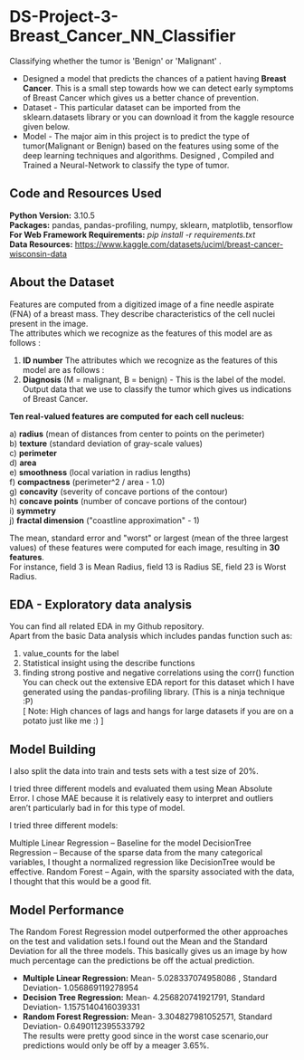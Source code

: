 # DS-Project-3-Breast_Cancer_NN_Classifier
Classifying whether the tumor is 'Benign' or 'Malignant' . 

* Designed a model that predicts the chances of a patient having **Breast Cancer**. This is a small step towards how we can detect early symptoms of Breast Cancer which gives us a better chance of prevention.
* Dataset - This particular dataset can be imported from the sklearn.datasets library or you can download it from the kaggle resource given below.
* Model - The major aim in this project is to predict the type of tumor(Malignant or Benign) based on the features using some of the deep learning techniques and algorithms. Designed , Compiled and Trained a Neural-Network to classify the type of tumor.

## Code and Resources Used ##
**Python Version:** 3.10.5 <br />
**Packages:** pandas, pandas-profiling, numpy, sklearn, matplotlib, tensorflow <br />
**For Web Framework Requirements:** _pip install -r requirements.txt_ <br />
**Data Resources:** <https://www.kaggle.com/datasets/uciml/breast-cancer-wisconsin-data>

## About the Dataset ##
Features are computed from a digitized image of a fine needle aspirate (FNA) of a breast mass. They describe characteristics of the cell nuclei present in the image. <br />
The attributes which we recognize as the features of this model are as follows : <br />
1. **ID number**
The attributes which we recognize as the features of this model are as follows : <br />
2. **Diagnosis** (M = malignant, B = benign) - This is the label of the model. Output data that we use to classify the tumor which gives us indications of Breast Cancer. <br />

**Ten real-valued features are computed for each cell nucleus:**

a) **radius** (mean of distances from center to points on the perimeter) <br />
b) **texture** (standard deviation of gray-scale values) <br />
c) **perimeter** <br />
d) **area** <br />
e) **smoothness** (local variation in radius lengths) <br />
f) **compactness** (perimeter^2 / area - 1.0) <br />
g) **concavity** (severity of concave portions of the contour) <br />
h) **concave points** (number of concave portions of the contour) <br />
i) **symmetry** <br />
j) **fractal dimension** ("coastline approximation" - 1) <br />

The mean, standard error and "worst" or largest (mean of the three
largest values) of these features were computed for each image,
resulting in **30 features**. <br />
For instance, field 3 is Mean Radius, field
13 is Radius SE, field 23 is Worst Radius.

## EDA - Exploratory data analysis ## 
You can find all related EDA in my Github repository. <br />
Apart from the basic Data analysis which includes pandas function such as: <br />
1. value_counts for the label <br /> 
2. Statistical insight using the describe functions <br /> 
3. finding strong postive and negative correlations using the corr() function <br />
You can check out the extensive EDA report for this dataset which I have generated using the pandas-profiling library. (This is a ninja technique :P) <br />
[ Note: High chances of lags and hangs for large datasets if you are on a potato just like me :) ]


## Model Building ##
I also split the data into train and tests sets with a test size of 20%.

I tried three different models and evaluated them using Mean Absolute Error. I chose MAE because it is relatively easy to interpret and outliers aren’t particularly bad in for this type of model.

I tried three different models:

Multiple Linear Regression – Baseline for the model
DecisionTree Regression – Because of the sparse data from the many categorical variables, I thought a normalized regression like DecisionTree would be effective.
Random Forest – Again, with the sparsity associated with the data, I thought that this would be a good fit.

## Model Performance ##
The Random Forest Regression model outperformed the other approaches on the test and validation sets.I found out the Mean and the Standard Deviation for all the three models. This basically gives us an image by how much percentage can the predictions be off the actual prediction.
* **Multiple Linear Regression:**   Mean- 5.028337074958086 , Standard Deviation- 1.056869119278954
* **Decision Tree Regression:** Mean- 4.256820741921791,
   Standard Deviation- 1.1575140416039331
* **Random Forest Regression:** Mean- 3.304827981052571, 
   Standard Deviation- 0.6490112395533792 <br />
The results were pretty good since in the worst case scenario,our predictions would only be off by a meager 3.65%.
